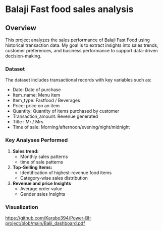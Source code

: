 # Balaji Fast food sales analysis

## Overview
This project analyzes the sales performance of Balaji Fast Food using historical transaction data. My goal is to extract insights into sales trends, customer preferences, and business performance to support data-driven decision-making.

### Dataset
The dataset includes transactional records with key variables such as:
* Date: Date of purchase
* Item_name: Menu item
* Item_type: Fastfood / Beverages
* Price: price on an item
* Quantity: Quantity of items purchased by customer
* Transaction_amount: Revenue generated
* Title : Mr / Mrs
* Time of sale: Morning/afternoon/evening/night/midnight

### Key Analyses Performed
1. **Sales trend:** 
    * Monthly sales patterns
    * time of sale patterns
2. **Top-Selling Items:**
    * Identification of highest-revenue food items
    * Category-wise sales distribution
3. **Revenue and price Insights**
    * Average order value
    * Gender sales insights

### Visualization
https://github.com/Karabo394/Power-BI-project/blob/main/Balji_dashboard.pdf

